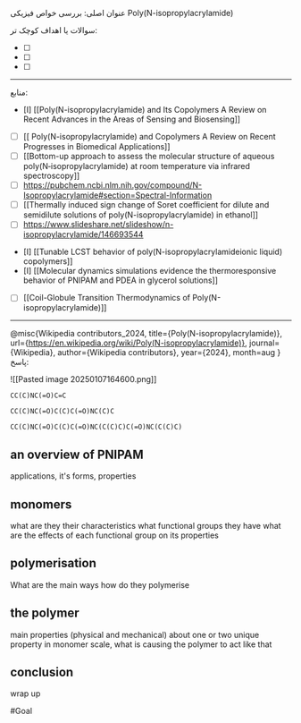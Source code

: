  عنوان اصلی:
 بررسی خواص فیزیکی Poly(N-isopropylacrylamide) 


 سوالات یا اهداف کوچک تر:

- [ ] 
- [ ] 
- [ ] 



---

 منابع:

- [I]  [[Poly(N-isopropylacrylamide) and Its Copolymers A Review on Recent Advances in the Areas of Sensing and Biosensing]]
- [ ]  [[ Poly(N-isopropylacrylamide) and Copolymers A Review on Recent Progresses in Biomedical Applications]]
- [ ]  [[Bottom-up approach to assess the molecular structure of aqueous poly(N‑isopropylacrylamide) at room temperature via infrared spectroscopy]]
- [ ]  https://pubchem.ncbi.nlm.nih.gov/compound/N-Isopropylacrylamide#section=Spectral-Information
- [ ]  [[Thermally induced sign change of Soret coefficient for dilute and semidilute solutions of poly(N-isopropylacrylamide) in ethanol]]
- [ ]  https://www.slideshare.net/slideshow/n-isopropylacrylamide/146693544
- [I] [[Tunable LCST behavior of poly(N-isopropylacrylamideionic liquid) copolymers]]
- [I] [[Molecular dynamics simulations evidence the thermoresponsive behavior of PNIPAM and PDEA in glycerol solutions]] 
- [ ] [[Coil-Globule Transition Thermodynamics of Poly(N-isopropylacrylamide)]]
---
@misc{Wikipedia contributors_2024, title={Poly(N-isopropylacrylamide)}, url={https://en.wikipedia.org/wiki/Poly(N-isopropylacrylamide)}, journal={Wikipedia}, author={Wikipedia contributors}, year={2024}, month=aug }
پاسخ:

![[Pasted image 20250107164600.png]]

```smiles
CC(C)NC(=O)C=C

```

```smiles
CC(C)NC(=O)C(C)C(=O)NC(C)C

```

```smiles
CC(C)NC(=O)C(C)C(=O)NC(C(C)C)C(=O)NC(C(C)C)

```
## an overview of PNIPAM
applications, it's forms, properties 

## monomers
what are they
their characteristics
what functional groups they have
what are the effects of each functional group on its properties

## polymerisation
What are the main ways
how do they polymerise

## the polymer
main properties (physical and mechanical)
about one or two unique property
in monomer scale, what is causing the polymer to act like that


## conclusion 
wrap up





























#Goal